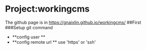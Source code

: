# Project:workingcms
The github page is in https://gnaixlin.github.io/workingcms/
##First
###Setup git command
*  **config user **
*  **config remote url ** use 'https' or 'ssh'

